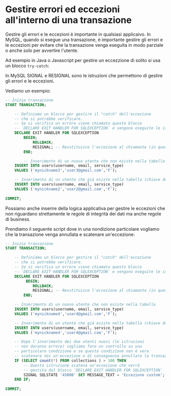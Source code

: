 # Gestire errori ed eccezioni all'interno di una transazione

Gestire gli errori e le eccezioni è importante in qualsiasi applicaivo. In MySQL, quando si esegue una transazione, è importante gestire gli errori e le eccezioni per evitare che la transazione venga eseguita in modo parziale o anche solo per avvertire l'utente.

Ad esempio in Java o Javascript per gestire un eccezzione di solito si usa un blocco `try-catch`:

In MySQL SIGNAL e RESIGNAL sono le istruzioni che permettono di gestire gli errori e le eccezioni.

Vediamo un esempio:

```sql
-- Inizio transazione
START TRANSACTION;

    -- Definiamo un blocco per gestire il "catch" dell'eccezione
    -- che si potrebbe verificare.
    -- Se si verifica un errore viene chiamato questo blocco 
    -- `DECLARE EXIT HANDLER FOR SQLEXCEPTION` e vengono eseguite le istruzioni al suo interno (un ROLLBACK).
    DECLARE EXIT HANDLER FOR SQLEXCEPTION
        BEGIN;
            ROLLBACK;
            RESIGNAL; -- Resstituisce l'eccezione al chiamante (in questo caso il client MySQL)
        END;

        -- Inserimento di un nuovo utente che non esiste nella tabella
    INSERT INTO users(username, email, service_type) 
    VALUES ('mynickname3','user3@gmail.com','F');

    -- Inserimento di un utente che già esiste nella tabella (chiave duplicata)
    INSERT INTO users(username, email, service_type) 
    VALUES ('mynickname2','user2@gmail.com','F');
    
COMMIT;
```

Possiamo anche inserire della logica applicativa per gestire le eccezioni che non riguardano strettamente le regole di integrità dei dati ma anche regole di business.

Prendiamo il seguente script dove in una nondizione particolare vogliamo che la transazione venga annullata e scatenare un'eccezione:

```sql
-- Inizio transazione
START TRANSACTION;

    -- Definiamo un blocco per gestire il "catch" dell'eccezione
    -- che si potrebbe verificare.
    -- Se si verifica un errore viene chiamato questo blocco 
    -- `DECLARE EXIT HANDLER FOR SQLEXCEPTION` e vengono eseguite le istruzioni al suo interno (un ROLLBACK).
    DECLARE EXIT HANDLER FOR SQLEXCEPTION
         BEGIN;
            ROLLBACK;
            RESIGNAL; -- Resstituisce l'eccezione al chiamante (in questo caso il client MySQL)
        END;

    -- Inserimento di un nuovo utente che non esiste nella tabella
    INSERT INTO users(username, email, service_type) 
    VALUES ('mynickname4','user4@gmail.com','F');

    -- Inserimento di un utente che già esiste nella tabella (chiave duplicata)
    INSERT INTO users(username, email, service_type) 
    VALUES ('mynickname4','user4@gmail.com','F');

    -- Dopo l'inserimento dei due utenti nuovi (le istruzioni
    -- non daranno errore) vogliamo fare un controllo su una
    -- particolare condizione e se questa condizione non è vera 
    -- scatenare noi un'eccezione e di conseguenza annullare la transazione.
    IF (SELECT count(*) FROM collections ) > 100 THEN
        -- Questa istruzione scatena un'eccezione che verrà 
        -- gestita dal blocco `DECLARE EXIT HANDLER FOR SQLEXCEPTION`
        SIGNAL SQLSTATE '45000' SET MESSAGE_TEXT = 'Eccezione custom';
    END IF;
    
COMMIT;
```
